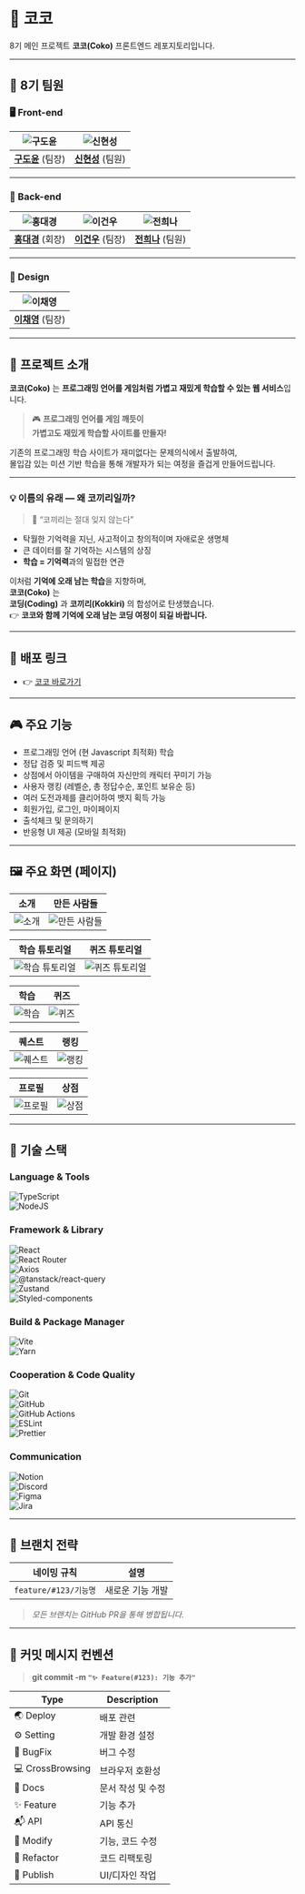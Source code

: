 # 🐘 코코

8기 메인 프로젝트 **코코(Coko)** 프론트엔드 레포지토리입니다.

---

## 👥 8기 팀원

### 🖥️ Front-end

|    ![구도윤](https://github.com/rhehfl.png)    |    ![신현성](https://github.com/bluetree7878.png)    |
| :--------------------------------------------: | :--------------------------------------------------: |
| [**구도윤**](https://github.com/rhehfl) (팀장) | [**신현성**](https://github.com/bluetree7878) (팀원) |

---

### 🧠 Back-end

|    ![홍대경](https://github.com/dg1418.png)    |    ![이건우](https://github.com/gwgw123.png)    |    ![전희나](https://github.com/jeonheena.png)    |
| :--------------------------------------------: | :---------------------------------------------: | :-----------------------------------------------: |
| [**홍대경**](https://github.com/dg1418) (회장) | [**이건우**](https://github.com/gwgw123) (팀장) | [**전희나**](https://github.com/jeonheena) (팀원) |

---

### 🎨 Design

|    ![이채영](https://github.com/010lcy.png)    |
| :--------------------------------------------: |
| [**이채영**](https://github.com/010lcy) (팀장) |

---

## 🌟 프로젝트 소개

**코코(Coko)** 는 **프로그래밍 언어를 게임처럼 가볍고 재밌게 학습할 수 있는 웹 서비스**입니다.

> 🎮 **프로그래밍 언어를 게임 깨듯이  
> 가볍고도 재밌게 학습할 사이트를 만들자!**

기존의 프로그래밍 학습 사이트가 재미없다는 문제의식에서 출발하여,  
몰입감 있는 미션 기반 학습을 통해 개발자가 되는 여정을 즐겁게 만들어드립니다.

---

### 💡 이름의 유래 — 왜 코끼리일까?

> 🐘 “코끼리는 절대 잊지 않는다”

- 탁월한 기억력을 지닌, 사고적이고 창의적이며 자애로운 생명체
- 큰 데이터를 잘 기억하는 시스템의 상징
- **학습 = 기억력**과의 밀접한 연관

이처럼 **기억에 오래 남는 학습**을 지향하며,  
**코코(Coko)** 는  
**코딩(Coding)** 과 **코끼리(Kokkiri)** 의 합성어로 탄생했습니다.  
👉 **코코와 함께 기억에 오래 남는 코딩 여정이 되길 바랍니다.**

---

## 🔗 배포 링크

- 👉 [코코 바로가기](https://cokoedu.com)

---

## 🎮 주요 기능

- 프로그래밍 언어 (현 Javascript 최적화) 학습
- 정답 검증 및 피드백 제공
- 상점에서 아이템을 구매하여 자신만의 캐릭터 꾸미기 가능
- 사용자 랭킹 (레벨순, 총 정답수순, 포인트 보유순 등)
- 여러 도전과제를 클리어하여 뱃지 획득 가능
- 회원가입, 로그인, 마이페이지
- 출석체크 및 문의하기
- 반응형 UI 제공 (모바일 최적화)

---

## 🖼️ 주요 화면 (페이지)

| 소개                                                                                     | 만든 사람들                                                                                     |
| ---------------------------------------------------------------------------------------- | ----------------------------------------------------------------------------------------------- |
| ![소개](https://github.com/user-attachments/assets/93ca7aa4-4db7-4c6f-bb0c-ca9f5000fab9) | ![만든 사람들](https://github.com/user-attachments/assets/e29c0e3a-19d2-40b0-8d09-80c7360fc39d) |

| 학습 튜토리얼                                                                                     | 퀴즈 튜토리얼                                                                                     |
| ------------------------------------------------------------------------------------------------- | ------------------------------------------------------------------------------------------------- |
| ![학습 튜토리얼](https://github.com/user-attachments/assets/59be6cc3-06cd-477c-86dc-80810c3feba5) | ![퀴즈 튜토리얼](https://github.com/user-attachments/assets/9c6b5213-7d8b-4e47-a2a1-6fe833271ce1) |

| 학습                                                                                     | 퀴즈                                                                                     |
| ---------------------------------------------------------------------------------------- | ---------------------------------------------------------------------------------------- |
| ![학습](https://github.com/user-attachments/assets/4d05530b-af90-4e29-b3fb-8a528cbdf7eb) | ![퀴즈](https://github.com/user-attachments/assets/2041d54a-cbab-4c31-a452-f0b3eac26aa2) |

| 퀘스트                                                                                     | 랭킹                                                                                     |
| ------------------------------------------------------------------------------------------ | ---------------------------------------------------------------------------------------- |
| ![퀘스트](https://github.com/user-attachments/assets/98846630-9ccc-462a-b304-2492cac37ea0) | ![랭킹](https://github.com/user-attachments/assets/141219a8-47ed-4265-8118-0505cfc9cd45) |

| 프로필                                                                                     | 상점                                                                                     |
| ------------------------------------------------------------------------------------------ | ---------------------------------------------------------------------------------------- |
| ![프로필](https://github.com/user-attachments/assets/4065dc1b-f4bc-4917-8df8-f66d317a78e2) | ![상점](https://github.com/user-attachments/assets/9f76e0c1-612c-4b14-a517-dd3a56a4177d) |

---

## 🚀 기술 스택

### **Language & Tools**

![TypeScript](https://img.shields.io/badge/typescript-%23007ACC.svg?style=for-the-badge&logo=typescript&logoColor=white)  
![NodeJS](https://img.shields.io/badge/node.js-6DA55F?style=for-the-badge&logo=node.js&logoColor=white)

### **Framework & Library**

![React](https://img.shields.io/badge/react-%2320232a.svg?style=for-the-badge&logo=react&logoColor=%2361DAFB)  
![React Router](https://img.shields.io/badge/react%20router-%23CA4245.svg?style=for-the-badge&logo=react-router&logoColor=white)  
![Axios](https://img.shields.io/badge/axios-%235A29E4.svg?style=for-the-badge&logo=axios&logoColor=white)  
![@tanstack/react-query](https://img.shields.io/badge/react--query-%23FF4154.svg?style=for-the-badge&logo=react-query&logoColor=white)  
![Zustand](https://img.shields.io/badge/zustand-8B4513.svg?style=for-the-badge&logo=zustand&logoColor=white)  
![Styled-components](https://img.shields.io/badge/styled--components-%23DB7093.svg?style=for-the-badge&logo=styled-components&logoColor=white)

### **Build & Package Manager**

![Vite](https://img.shields.io/badge/vite-%23646CFF.svg?style=for-the-badge&logo=vite&logoColor=white)  
![Yarn](https://img.shields.io/badge/yarn-%232C8EBB.svg?style=for-the-badge&logo=yarn&logoColor=white)

### **Cooperation & Code Quality**

![Git](https://img.shields.io/badge/git-%23F05033.svg?style=for-the-badge&logo=git&logoColor=white)  
![GitHub](https://img.shields.io/badge/github-%23121011.svg?style=for-the-badge&logo=github&logoColor=white)  
![GitHub Actions](https://img.shields.io/badge/github%20actions-%232671E5.svg?style=for-the-badge&logo=githubactions&logoColor=white)  
![ESLint](https://img.shields.io/badge/ESLint-4B3263?style=for-the-badge&logo=eslint&logoColor=white)  
![Prettier](https://img.shields.io/badge/prettier-%23F7B93E.svg?style=for-the-badge&logo=prettier&logoColor=white)

### **Communication**

![Notion](https://img.shields.io/badge/notion-%23FFFFFF.svg?style=for-the-badge&logo=notion&logoColor=black)  
![Discord](https://img.shields.io/badge/Discord-%235865F2.svg?style=for-the-badge&logo=discord&logoColor=white)  
![Figma](https://img.shields.io/badge/figma-%23F24E1E.svg?style=for-the-badge&logo=figma&logoColor=white)  
![Jira](https://img.shields.io/badge/jira-%230A0FFF.svg?style=for-the-badge&logo=jira&logoColor=white)

---

## 🔖 브랜치 전략

| 네이밍 규칙           | 설명             |
| --------------------- | ---------------- |
| `feature/#123/기능명` | 새로운 기능 개발 |

> _모든 브랜치는 GitHub PR을 통해 병합됩니다._

---

## 📌 커밋 메시지 컨벤션

> **git commit -m `"✨ Feature(#123): 기능 추가"`**

| Type             | Description       |
| ---------------- | ----------------- |
| 🌏 Deploy        | 배포 관련         |
| ⚙ Setting        | 개발 환경 설정    |
| 🐞 BugFix        | 버그 수정         |
| 💻 CrossBrowsing | 브라우저 호환성   |
| 📃 Docs          | 문서 작성 및 수정 |
| ✨ Feature       | 기능 추가         |
| 📬 API           | API 통신          |
| 📝 Modify        | 기능, 코드 수정   |
| 🔨 Refactor      | 코드 리팩토링     |
| 🎨 Publish       | UI/디자인 작업    |
